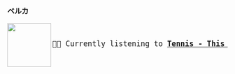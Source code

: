 ### ベルカ

<a href="https://www.youtube.com/results?search_query=Tennis+This+Isn&#39;t+My+Song" target="_blank">
    <img align="left" width="100" height="100" src="https:&#x2F;&#x2F;lastfm.freetls.fastly.net&#x2F;i&#x2F;u&#x2F;174s&#x2F;a60fd3eedc5764082364c05e12897aed.gif">
</a>
<big>
    <pre>
</br><p align="left">🎵🎶 Currently listening to <b><a href="https://www.youtube.com/results?search_query=Tennis+This+Isn&#39;t+My+Song" target="_blank">Tennis - This Isn&#39;t My Song</a> 🔗</b></p>
</pre></big>